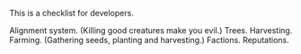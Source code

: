 This is a checklist for developers.

Alignment system. (Killing good creatures make you evil.)
Trees.
Harvesting.
Farming. (Gathering seeds, planting and harvesting.)
Factions.
Reputations.
